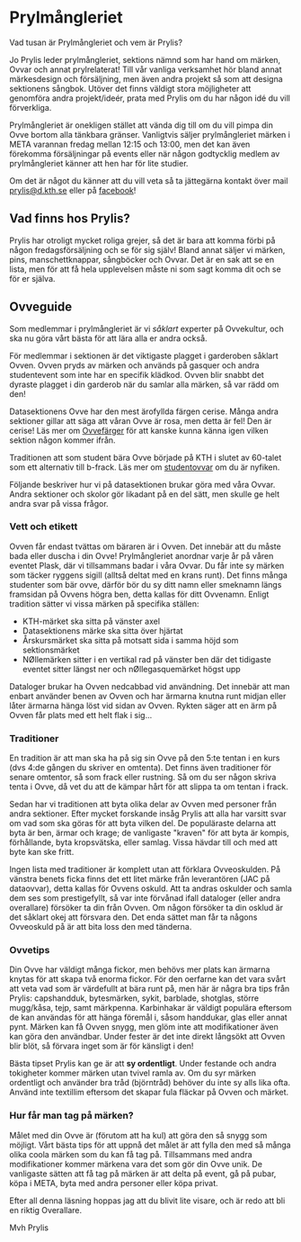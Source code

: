 # Prylmångleriet

Vad tusan är Prylmångleriet och vem är Prylis?

Jo Prylis leder prylmångleriet, sektions nämnd som har hand om märken, Ovvar och annat prylrelaterat! Till vår vanliga verksamhet hör bland annat märkesdesign och försäljning, men även andra projekt så som att designa sektionens sångbok. Utöver det finns väldigt stora möjligheter att genomföra andra projekt/ideér, prata med Prylis om du har någon idé du vill förverkliga.

Prylmångleriet är onekligen stället att vända dig till om du vill pimpa din Ovve bortom alla tänkbara gränser. Vanligtvis säljer prylmångleriet märken i META varannan fredag mellan 12:15 och 13:00, men det kan även förekomma försäljningar på events eller när någon godtycklig medlem av prylmångleriet känner att hen har för lite studier. 

Om det är något du känner att du vill veta så ta jättegärna kontakt över mail prylis@d.kth.se eller på [facebook](https://www.facebook.com/dataprylis)!

## Vad finns hos Prylis?

Prylis har otroligt mycket roliga grejer, så det är bara att komma förbi på någon fredagsförsäljning och se för sig själv! Bland annat säljer vi märken, pins, manschettknappar, sångböcker och Ovvar. Det är en sak att se en lista, men för att få hela upplevelsen måste ni som sagt komma dit och se för er själva.

<!---
## TJO ETTAN!
## Vad är det här för fasoner, märken?
## Ja, ni ska ju göra erat årskursmärke!!!

Årskursmärket är ett märke som är unikt för er årskurs, det är bara ert och ni bestämmer hur det ska se ut! Det gör ni genom att spotta ut så många olika förslag att ni kräks, och sen kommer ni att få rösta på vilket förslag ni tycker är minst dåligt.

## Tidigare märken

[Håååååååår](https://www.dropbox.com/sh/lj0v7gnd0ka6lm2/AAD476H0BQdIpU3OAo58pOIka?dl=0) är några märken från tidigare årskurser, bara så att ni vet hur otroligt lågt ribban ligger.

## Hur gör man dåååråååhhhh?!?
## Men använd mallen bara

För att allting ska gå smidigt som smör finns det en ball mall (en ballmall?) att utgå ifrån. Den finns [här](https://www.dropbox.com/s/d50wfb3r95nglh4/%C3%85rskursm%C3%A4rke%20mall.svg?dl=0). Mallen öppnas bäst i Inkscape, använder ni något annat kan ni behöva böja om texten eller göra andra jobbigheter. Snälla använd Inkscape så slipper jag pilla.

## Hur skickar man in dååå?

När du har gjort ett jävligt vasst (eller riktigt ovasst) märke ska du bara transportera det genom cyberrymden till mig! Det gör du genom att bifoga filen i ett sånt där ebrev (Snälla skicka inte vanliga brev) till [prylis@d.kth.se](mailto:prylis@d.kth.se). Sätt ämnesraden “Det Quartuaste årskursmärket evah”, så hamnar alla mail på samma ställe. Annars blir allting bara dåligt.

Om du har gjort märket i vektorformat (bra!!!), skicka in den filen. Annars funkar en snuskigt högupplöst jpg eller png.

Skicka in ditt förslag senast 8 dec.

## Texten

Juste, du vet den där roliga texten som står på alla årskursmärken? Den ska __inte__ vara med i designen. Den kommer också bli framröstad samtidigt som märket. Du får gärna komma på nånting klyftigt som hör ihop med ditt märke, men det finns ingen garanti för att den texten vinner.

## Men när ska vi rösta dååååh?

Ni får välja ert årskursmärke på en Onsdagspub den 7 december. Först kommer ni att välja ett märke, sen får ni lägga fram förslag på en text och välja en sådan. På så sätt så kommer ni att få det bästa årskursmärket evah!

## Just do it!
-->

## Ovveguide

Som medlemmar i prylmångleriet är vi *såklart* experter på Ovvekultur, och ska nu göra vårt bästa för att lära alla er andra också.

För medlemmar i sektionen är det viktigaste plagget i garderoben såklart Ovven. Ovven pryds av märken och används på gasquer och andra studentevent som inte har en specifik klädkod. Ovven blir snabbt det dyraste plagget i din garderob när du samlar alla märken, så var rädd om den!

Datasektionens Ovve har den mest ärofyllda färgen cerise. Många andra sektioner gillar att säga att våran Ovve är rosa, men detta är fel! Den är cerise! Läs mer om [Ovvefärger](https://sv.wikipedia.org/wiki/Lista_över_studentoverallsfärger) för att kanske kunna känna igen vilken sektion någon kommer ifrån.

Traditionen att som student bära Ovve började på KTH i slutet av 60-talet som ett alternativ till b-frack. Läs mer om [studentovvar](https://sv.wikipedia.org/wiki/Studentoverall) om du är nyfiken.

Följande beskriver hur vi på datasektionen brukar göra med våra Ovvar. Andra sektioner och skolor gör likadant på en del sätt, men skulle ge helt andra svar på vissa frågor.

### Vett och etikett

Ovven får endast tvättas om bäraren är i Ovven. Det innebär att du måste bada eller duscha i din Ovve! Prylmångleriet anordnar varje år på våren eventet Plask, där vi tillsammans badar i våra Ovvar. Du får inte sy märken som täcker ryggens sigill (alltså deltat med en krans runt). Det finns många studenter som bär ovve, därför bör du sy ditt namn eller smeknamn längs framsidan på Ovvens högra ben, detta kallas för ditt Ovvenamn.
Enligt tradition sätter vi vissa märken på specifika ställen:

- KTH-märket ska sitta på vänster axel
- Datasektionens märke ska sitta över hjärtat
- Årskursmärket ska sitta på motsatt sida i samma höjd som sektionsmärket
- NØllemärken sitter i en vertikal rad på vänster ben där det tidigaste eventet sitter längst ner och nØllegasquemärket högst upp

Dataloger brukar ha Ovven nedcabbad vid användning. Det innebär att man enbart använder benen av Ovven och har ärmarna knutna runt midjan eller låter ärmarna hänga löst vid sidan av Ovven. Rykten säger att en ärm på Ovven får plats med ett helt flak i sig...

### Traditioner

En tradition är att man ska ha på sig sin Ovve på den 5:te tentan i en kurs (dvs 4:de gången du skriver en omtenta). Det finns även traditioner för senare omtentor, så som frack eller rustning. Så om du ser någon skriva tenta i Ovve, då vet du att de kämpar hårt för att slippa ta om tentan i frack.

Sedan har vi traditionen att byta olika delar av Ovven med personer från andra sektioner. Efter mycket forskande insåg Prylis att alla har varsitt svar om vad som ska göras för att byta vilken del. De populäraste delarna att byta är ben, ärmar och krage; de vanligaste "kraven" för att byta är kompis, förhållande, byta kropsvätska, eller samlag. Vissa hävdar till och med att byte kan ske fritt.

Ingen lista med traditioner är komplett utan att förklara Ovveoskulden. På vänstra benets ficka finns det ett litet märke från leverantören (JAC på dataovvar), detta kallas för Ovvens oskuld. Att ta andras oskulder och samla dem ses som prestigefyllt, så var inte förvånad ifall dataloger (eller andra overallare) försöker ta din från Ovven. Om någon försöker ta din osklud är det såklart okej att försvara den. Det enda sättet man får ta någons Ovveoskuld på är att bita loss den med tänderna.

### Ovvetips

Din Ovve har väldigt många fickor, men behövs mer plats kan ärmarna knytas för att skapa två enorma fickor. För den oerfarne kan det vara svårt att veta vad som är värdefullt at bära runt på, men här är några bra tips från Prylis: capshandduk, bytesmärken, sykit, barblade, shotglas, större mugg/kåsa, tejp, samt märkpenna. Karbinhakar är väldigt populära eftersom de kan användas för att hänga föremål i, såsom handdukar, glas eller annat pynt. Märken kan få Ovven snygg, men glöm inte att modifikationer även kan göra den användbar. Under fester är det inte direkt långsökt att Ovven blir blöt, så förvara inget som är för känsligt i den!

Bästa tipset Prylis kan ge är att **sy ordentligt**. Under festande och andra tokigheter kommer märken utan tvivel ramla av. Om du syr märken ordentligt och använder bra tråd (björntråd) behöver du inte sy alls lika ofta. Använd inte textillim eftersom det skapar fula fläckar på Ovven och märket.

### Hur får man tag på märken?

Målet med din Ovve är (förutom att ha kul) att göra den så snygg som möjligt. Vårt bästa tips för att uppnå det målet är att fylla den med så många olika coola märken som du kan få tag på. Tillsammans med andra modifikationer kommer märkena vara det som gör din Ovve unik. De vanligaste sätten att få tag på märken är att delta på event, gå på pubar, köpa i META, byta med andra personer eller köpa privat.

Efter all denna läsning hoppas jag att du blivit lite visare, och är redo att bli en riktig Overallare. 

Mvh
Prylis

